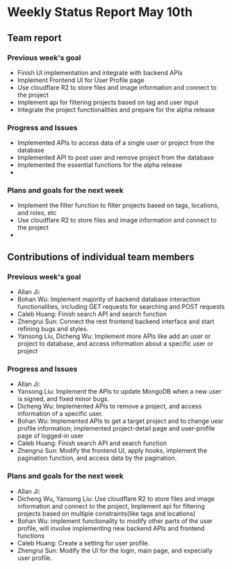 # Weekly Status Report May 10th


## Team report
### Previous week's goal
* Finish UI implementation and integrate with backend APIs
* Implement Frontend UI for User Profile page
* Use cloudflare R2 to store files and image information and connect to the project
* Implement api for filtering projects based on tag and user input
* Integrate the project functionalities and prepare for the alpha release


### Progress and Issues
* Implemented APIs to access data of a single user or project from the database
* Implemented API to post user and remove project from the database
* Implemented the essential functions for the alpha release
* 


### Plans and goals for the next week
* Implement the filter function to filter projects based on tags, locations, and roles, etc
* Use cloudflare R2 to store files and image information and connect to the project
* 


## Contributions of individual team members
### Previous week's goal
* Allan Ji: 
* Bohan Wu: Implement majority of backend database interaction functionalities, including GET requests for searching and POST requests
* Caleb Huang: Finish search API and search function
* Zhengrui Sun: Connect the rest frontend backend interface and start refining bugs and styles.
* Yansong Liu, Dicheng Wu: Implement more APIs like add an user or project to database, and access information about a specific user or project


### Progress and Issues
* Allan Ji: 
* Yansong Liu: Implement the APIs to update MongoDB when a new user is signed, and fixed minor bugs.
* Dicheng Wu: Implemented APIs to remove a project, and access information of a specific user.
* Bohan Wu: Implemented APIs to get a target project and to change uesr profile information; implemented project-detail page and user-profile page of logged-in user
* Caleb Huang: Finish search API and search function
* Zhengrui Sun: Modify the frontend UI, apply hooks, implement the pagination function, and access data by the pagination.


### Plans and goals for the next week
* Allan Ji: 
* Dicheng Wu, Yansong Liu: Use cloudflare R2 to store files and image information and connect to the project, Implement api for filtering  
  projects based on multiple constraints(like tags and locations)
* Bohan Wu: implement functionality to modify other parts of the user profile, will involve implementing new backend APIs and frontend functions
* Caleb Huang: Create a setting for user profile.
* Zhengrui Sun: Modify the UI for the login, main page, and expecially user profile.
